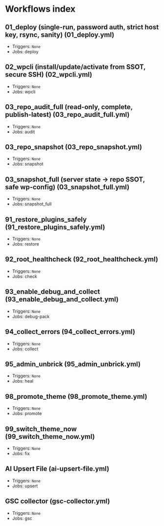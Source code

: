 # Workflows index

## 01_deploy (single-run, password auth, strict host key, rsync, sanity) (01_deploy.yml)
- Triggers: `None`
- Jobs: deploy

## 02_wpcli (install/update/activate from SSOT, secure SSH) (02_wpcli.yml)
- Triggers: `None`
- Jobs: wpcli

## 03_repo_audit_full (read-only, complete, publish-latest) (03_repo_audit_full.yml)
- Triggers: `None`
- Jobs: audit

## 03_repo_snapshot (03_repo_snapshot.yml)
- Triggers: `None`
- Jobs: snapshot

## 03_snapshot_full (server state → repo SSOT, safe wp-config) (03_snapshot_full.yml)
- Triggers: `None`
- Jobs: snapshot_full

## 91_restore_plugins_safely (91_restore_plugins_safely.yml)
- Triggers: `None`
- Jobs: restore

## 92_root_healthcheck (92_root_healthcheck.yml)
- Triggers: `None`
- Jobs: check

## 93_enable_debug_and_collect (93_enable_debug_and_collect.yml)
- Triggers: `None`
- Jobs: debug-pack

## 94_collect_errors (94_collect_errors.yml)
- Triggers: `None`
- Jobs: collect

## 95_admin_unbrick (95_admin_unbrick.yml)
- Triggers: `None`
- Jobs: heal

## 98_promote_theme (98_promote_theme.yml)
- Triggers: `None`
- Jobs: promote

## 99_switch_theme_now (99_switch_theme_now.yml)
- Triggers: `None`
- Jobs: fix

## AI Upsert File (ai-upsert-file.yml)
- Triggers: `None`
- Jobs: upsert

## GSC collector (gsc-collector.yml)
- Triggers: `None`
- Jobs: gsc

